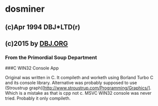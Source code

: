 dosminer
========
(c)Apr 1994 DBJ*LTD(r) 
----------------------- 
(c)2015 by [DBJ.ORG](http://dbj.org)
------------------------------------  
### From the Primordial Soup Department

###C WIN32 Console App

Original was written in C. It compileth and worketh using Borland Turbo C and its console library. Alternative was probably supposed to use (Stroustrup graph)[http://www.stroustrup.com/Programming/Graphics/]. Which is a mistake as that is cpp not c. MSVC WIN32 console was never tried. Probably it only compileth.

